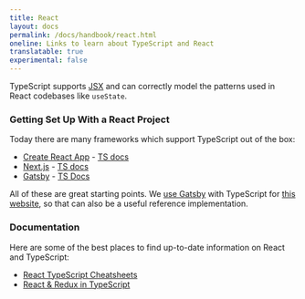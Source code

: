 ```yaml
---
title: React
layout: docs
permalink: /docs/handbook/react.html
oneline: Links to learn about TypeScript and React
translatable: true
experimental: false
---
```


TypeScript supports [JSX](/docs/handbook/jsx.html) and can correctly model the patterns used in React codebases like `useState`.

### Getting Set Up With a React Project

Today there are many frameworks which support TypeScript out of the box:

- [Create React App](https://create-react-app.dev) - [TS docs](https://create-react-app.dev/docs/adding-typescript/)
- [Next.js](https://nextjs.org) - [TS docs](https://nextjs.org/learn/excel/typescript)
- [Gatsby](https://www.gatsbyjs.org) - [TS Docs](https://www.gatsbyjs.org/docs/typescript/)

All of these are great starting points. We [use Gatsby](https://www.gatsbyjs.org/blog/2020-01-23-why-typescript-chose-gatsby/#reach-skip-nav) with TypeScript for [this website](https://github.com/microsoft/TypeScript-Website/), so that can also be a useful reference implementation.

### Documentation

Here are some of the best places to find up-to-date information on React and TypeScript:

- [React TypeScript Cheatsheets](https://react-typescript-cheatsheet.netlify.app)
- [React & Redux in TypeScript](https://github.com/piotrwitek/react-redux-typescript-guide#react--redux-in-typescript---complete-guide)
